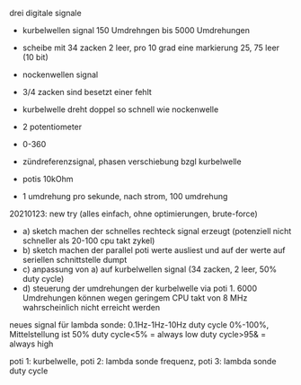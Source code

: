 drei digitale signale

- kurbelwellen signal 150 Umdrehngen bis 5000 Umdrehungen
- scheibe mit 34 zacken 2 leer, pro 10 grad eine markierung 25, 75 leer (10 bit)


 - nockenwellen signal
 - 3/4 zacken sind besetzt einer fehlt
 - kurbelwelle dreht doppel so schnell wie nockenwelle
 - 2 potentiometer
 - 0-360
 
 - zündreferenzsignal, phasen verschiebung bzgl kurbelwelle
 - potis 10kOhm
 - 1 umdrehung pro sekunde, nach strom, 100 umdrehung
 
 20210123: new try (alles einfach, ohne optimierungen, brute-force)
 - a) sketch machen der schnelles rechteck signal erzeugt (potenziell nicht schneller als 20-100 cpu takt zykel)
 - b) sketch machen der parallel poti werte ausliest und auf der werte auf seriellen schnittstelle dumpt
 - c) anpassung von a) auf kurbelwellen signal (34 zacken, 2 leer, 50% duty cycle)
 - d) steuerung der umdrehungen der kurbelwelle via poti 1. 6000 Umdrehungen können wegen geringem CPU takt von 8 MHz wahrscheinlich nicht erreicht werden
 
 
neues signal für lambda sonde:
0.1Hz-1Hz-10Hz
duty cycle 0%-100%, Mittelstellung ist 50%
duty cycle<5% = always low
duty cycle>95& = always high

poti 1: kurbelwelle, poti 2: lambda sonde frequenz, poti 3: lambda sonde duty cycle

